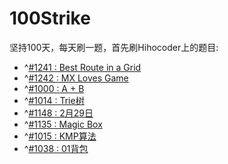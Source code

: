 # 100Strike
坚持100天，每天刷一题，首先刷Hihocoder上的题目:
- ^[#1241 : Best Route in a Grid](http://hihocoder.com/problemset/problem/1241) 
- ^[#1242 : MX Loves Game](http://hihocoder.com/problemset/problem/1242)
- ^[#1000 : A + B](http://hihocoder.com/problemset/solution/610828)
- ^[#1014 : Trie树](http://hihocoder.com/problemset/problem/1014)
- ^[#1148 : 2月29日](http://hihocoder.com/problemset/problem/1148)
- ^[#1135 : Magic Box](http://hihocoder.com/problemset/problem/1135)
- ^[#1015 : KMP算法](http://hihocoder.com/problemset/problem/1015)
- ^[#1038 : 01背包](http://hihocoder.com/problemset/problem/1038)

